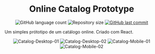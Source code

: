<h1 align="center">
  Online Catalog Prototype
</h1>

<p align="center">
  <img alt="GitHub language count" src="https://img.shields.io/github/languages/count/estudiohaus/onlinecatalogprototype">

  <img alt="Repository size" src="https://img.shields.io/github/repo-size/estudiohaus/onlinecatalogprototype">

  <a href="https://github.com/estudiohaus/onlinecatalogprototype/commits/master">
    <img alt="GitHub last commit" src="https://img.shields.io/github/last-commit/estudiohaus/onlinecatalogprototype">
  </a>
</p>

Um simples prótotipo de um catálogo online.  Criado com React.

<p align="center">
  <img alt="Catalog-Desktop-01" src="github_img/Catalog-Desktop-01.png">
  <img alt="Catalog-Desktop-02" src="github_img/Catalog-Desktop-02.png">
  <img alt="Catalog-Mobile-01" src="github_img/Catalog-Mobile-01.png">
  <img alt="Catalog-Mobile-02" src="github_img/Catalog-Mobile-02.png">
</p>